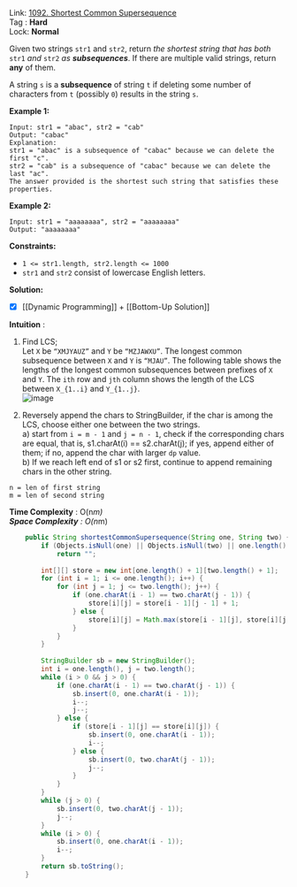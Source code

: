 Link: [1092. Shortest Common Supersequence](https://leetcode.com/problems/shortest-common-supersequence/) <br>
Tag : **Hard**<br>
Lock: **Normal**

Given two strings `str1` and `str2`, return _the shortest string that has both_ `str1` _and_ `str2` _as **subsequences**_. If there are multiple valid strings, return **any** of them.

A string `s` is a **subsequence** of string `t` if deleting some number of characters from `t` (possibly `0`) results in the string `s`.

**Example 1:**
```
Input: str1 = "abac", str2 = "cab"
Output: "cabac"
Explanation: 
str1 = "abac" is a subsequence of "cabac" because we can delete the first "c".
str2 = "cab" is a subsequence of "cabac" because we can delete the last "ac".
The answer provided is the shortest such string that satisfies these properties.
```

**Example 2:**
```
Input: str1 = "aaaaaaaa", str2 = "aaaaaaaa"
Output: "aaaaaaaa"
```

**Constraints:**
-   `1 <= str1.length, str2.length <= 1000`
-   `str1` and `str2` consist of lowercase English letters.


**Solution:**

- [x] [[Dynamic Programming]] + [[Bottom-Up Solution]]

**Intuition** :
1.  Find LCS;  
    Let `X` be `“XMJYAUZ”` and `Y` be `“MZJAWXU”`. The longest common subsequence between `X` and `Y` is `“MJAU”`. The following table shows the lengths of the longest common subsequences between prefixes of `X` and `Y`. The `ith` row and `jth` column shows the length of the LCS between `X_{1..i}` and `Y_{1..j}`.  
    ![image](https://assets.leetcode.com/users/rock/image_1568826071.png)  
    
2.  Reversely append the chars to StringBuilder, if the char is among the LCS, choose either one between the two strings.  
    a) start from `i = m - 1` and `j = n - 1`, check if the corresponding chars are equal, that is, s1.charAt(i) == s2.charAt(j); if yes, append either of them; if no, append the char with larger `dp` value.  
    b) If we reach left end of s1 or s2 first, continue to append remaining chars in the other string.

```
n = len of first string
m = len of second string
```
**Time Complexity** : O(n*m)<br>
**Space Complexity** : O(n*m)

```java
    public String shortestCommonSupersequence(String one, String two) {
        if (Objects.isNull(one) || Objects.isNull(two) || one.length() == 0 || two.length() == 0)
            return "";
        
        int[][] store = new int[one.length() + 1][two.length() + 1];
        for (int i = 1; i <= one.length(); i++) {
            for (int j = 1; j <= two.length(); j++) {
                if (one.charAt(i - 1) == two.charAt(j - 1)) {
                    store[i][j] = store[i - 1][j - 1] + 1;
                } else {
                    store[i][j] = Math.max(store[i - 1][j], store[i][j - 1]);
                }
            }
        }
        
        StringBuilder sb = new StringBuilder();
        int i = one.length(), j = two.length();
        while (i > 0 && j > 0) {
            if (one.charAt(i - 1) == two.charAt(j - 1)) {
                sb.insert(0, one.charAt(i - 1));
                i--;
                j--;
            } else {
                if (store[i - 1][j] == store[i][j]) {
                    sb.insert(0, one.charAt(i - 1));
                    i--;
                } else {
                    sb.insert(0, two.charAt(j - 1));
                    j--;
                }
            }
        }
        while (j > 0) {
            sb.insert(0, two.charAt(j - 1));
            j--;
        }
        while (i > 0) {
            sb.insert(0, one.charAt(i - 1));
            i--;
        }
        return sb.toString();
    }
```
